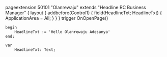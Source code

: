 pageextension 50101 "Olanrewaju" extends "Headline RC Business Manager"
{
    layout
    {
        addbefore(Control1)
        {
            field(HeadlineTxt; HeadlineTxt)
            {
                ApplicationArea = All;
            }
        }
    }
    trigger OnOpenPage()

    begin
        HeadlineTxt := 'Hello Olanrewaju Adesanya'
    end;

    var
        HeadlineTxt: Text;

